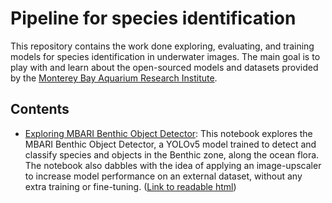 # Pipeline for species identification

This repository contains the work done exploring, evaluating, and training models for species identification in underwater images. 
The main goal is to play with and learn about the open-sourced models and datasets provided by the [Monterey Bay Aquarium Research Institute](https://www.mbari.org/).

## Contents
- [Exploring MBARI Benthic Object Detector](mbari_benthic_object_detector.ipynb): This notebook explores the MBARI Benthic Object Detector, a YOLOv5 model trained to detect and classify species and objects in the Benthic zone, along the ocean flora. The notebook also dabbles with the idea of applying an image-upscaler to increase model performance on an external dataset, without any extra training or fine-tuning.
([Link to readable html](https://perhalvorsen.com/media/notes/mbari_benthic_object_detector.html))
